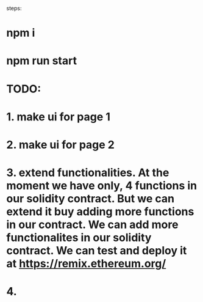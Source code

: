 steps:

# npm i
# npm run start

# TODO:
# 1. make ui for page 1
# 2. make ui for page 2
# 3. extend functionalities. At the moment we have only, 4 functions in our solidity contract. But we can extend it buy adding more functions in our  contract. We can add more functionalites in our solidity contract. We can test and deploy it at https://remix.ethereum.org/ 
# 4. 